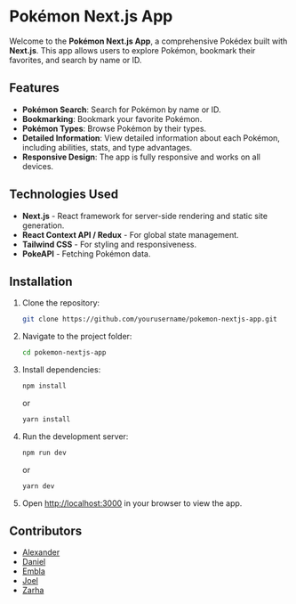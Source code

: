# Pokémon Next.js App

Welcome to the **Pokémon Next.js App**, a comprehensive Pokédex built with **Next.js**. This app allows users to explore Pokémon, bookmark their favorites, and search by name or ID.

## Features

- **Pokémon Search**: Search for Pokémon by name or ID.
- **Bookmarking**: Bookmark your favorite Pokémon.
- **Pokémon Types**: Browse Pokémon by their types.
- **Detailed Information**: View detailed information about each Pokémon, including abilities, stats, and type advantages.
- **Responsive Design**: The app is fully responsive and works on all devices.

## Technologies Used

- **Next.js** - React framework for server-side rendering and static site generation.
- **React Context API / Redux** - For global state management.
- **Tailwind CSS** - For styling and responsiveness.
- **PokeAPI** - Fetching Pokémon data.

## Installation

1. Clone the repository:
   ```sh
   git clone https://github.com/yourusername/pokemon-nextjs-app.git
   ```

2. Navigate to the project folder:
   ```sh
   cd pokemon-nextjs-app
   ```

3. Install dependencies:
   ```sh
   npm install
   ```
   or
   ```sh
   yarn install
   ```

4. Run the development server:
   ```sh
   npm run dev
   ```
   or
   ```sh
   yarn dev
   ```

5. Open [http://localhost:3000](http://localhost:3000) in your browser to view the app.

## Contributors

- [Alexander](https://github.com/AlexanderF02)
- [Daniel](https://github.com/Dantilldev)
- [Embla](https://github.com/emblaah)
- [Joel](https://github.com/Joel050505)
- [Zarha](https://github.com/zarhaselene)
